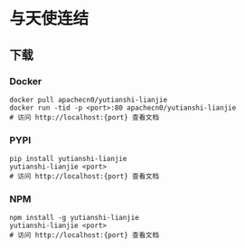 # 与天使连结

## 下载

### Docker

```
docker pull apachecn0/yutianshi-lianjie
docker run -tid -p <port>:80 apachecn0/yutianshi-lianjie
# 访问 http://localhost:{port} 查看文档
```

### PYPI

```
pip install yutianshi-lianjie
yutianshi-lianjie <port>
# 访问 http://localhost:{port} 查看文档
```

### NPM

```
npm install -g yutianshi-lianjie
yutianshi-lianjie <port>
# 访问 http://localhost:{port} 查看文档
```